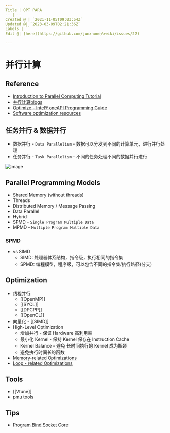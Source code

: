 ```yaml
---
Title | OPT PARA
-- | --
Created @ | `2021-11-05T09:03:54Z`
Updated @| `2023-03-09T02:21:36Z`
Labels | ``
Edit @| [here](https://github.com/junxnone/xwiki/issues/22)

---
```

# 并行计算

## Reference

- [Introduction to Parallel Computing Tutorial](https://hpc.llnl.gov/training/tutorials/introduction-parallel-computing-tutorial)
- [并行计算blogs](http://parallel.zhangjikai.com/)
- [Optimize - Intel® oneAPI Programming Guide](https://www.intel.com/content/www/us/en/develop/documentation/oneapi-programming-guide/top/software-development-process/performance-tuning-cycle/optimize.html)
- [Software optimization resources](https://www.agner.org/optimize/)


## 任务并行 & 数据并行
- 数据并行 - `Data Parallelism` - 数据可以分发到不同的计算单元，进行并行处理
- 任务并行 - `Task Parallelism` - 不同的任务处理不同的数据并行进行


![image](https://user-images.githubusercontent.com/2216970/223355141-bf94f20b-9acc-4afc-b4ee-bce5990a2f65.png)


## Parallel Programming Models
- Shared Memory (without threads)
- Threads
- Distributed Memory / Message Passing
- Data Parallel
- Hybrid
- SPMD - `Single Program Multiple Data`
- MPMD - `Multiple Program Multiple Data`

### SPMD
- vs SIMD
  - SIMD: 处理器体系结构，指令级，执行相同的指令集
  - SPMD: 编程模型，程序级，可以包含不同的指令集/执行路径(分支)


## Optimization

- 线程并行
  - [[OpenMP]]
  - [[SYCL]]
  - [[DPCPP]]
  - [[OpenCL]]
- 向量化 - [[SIMD]]
- High-Level Optimization
  - 增加并行 - 保证 Hardware 高利用率
  - 最小化 Kernel - 保持 Kernel  保存在 Instruction Cache
  - Kernel Balance - 避免 长时间执行的 Kernel 成为瓶颈
  - 避免执行时间长的函数
- [Memory-related Optimizations](/Memory_Optimizations)
- [Loop - related Optimizations](/Loop_Optimizations)



## Tools
- [[Vtune]]
- [pmu tools](https://github.com/andikleen/pmu-tools)

## Tips
- [Program Bind Socket Core](/Program_Bind_Socket_Core)
